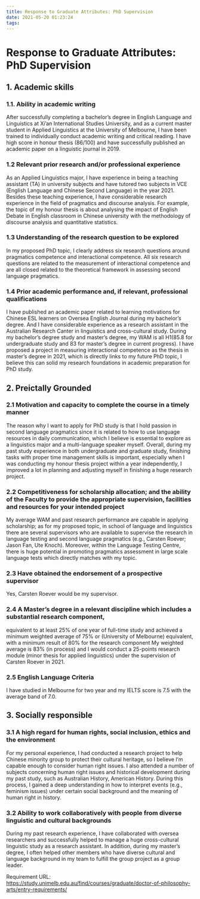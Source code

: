 ```yaml
---
title: Response to Graduate Attributes: PhD Supervision
date: 2021-05-20 01:23:24
tags: 
---
```


# Response to Graduate Attributes: PhD Supervision
## 1. Academic skills
### 1.1. Ability in academic writing
After successfully completing a bachelor’s degree in English Language and Linguistics at Xi’an International Studies University, and as a current master student in Applied Linguistics at the University of Melbourne, I have been trained to individually conduct academic writing and critical reading. I have
high score in honour thesis (86/100) and have successfully published an academic paper on a linguistic journal in 2019.
### 1.2 Relevant prior research and/or professional experience
As an Applied Linguistics major, I have experience in being a teaching assistant (TA) in university subjects and have tutored two subjects in VCE (English Language and Chinese Second Language) in the year 2021. Besides these teaching experience, I have considerable research experience in the field of pragmatics and discourse analysis. For example, the topic of my honour thesis is about analysing the impact of English Debate in English classroom in Chinese university with the methodology of discourse analysis and quantitative statistics.
### 1.3 Understanding of the research question to be explored
In my proposed PhD topic, I clearly address six research questions around pragmatics competence and interactional competence. All six research questions are related to the measurement of interactional competence and are all closed related to the theoretical framework in assessing second language pragmatics.
### 1.4 Prior academic performance and, if relevant, professional qualifications
I have published an academic paper related to learning motivations for Chinese ESL learners on Oversea English Journal during my bachelor’s degree. And I have considerable experience as a research assistant in the Australian Research Canter in linguistics and cross-cultural study. During my bachelor’s degree study and master’s degree, my WAM is all H1(85.8 for undergraduate study and 83 for master’s degree
in current progress). I have proposed a project in measuring interactional competence as the thesis in master’s degree in 2021, which is directly links to my future PhD topic, I believe this can solid my research foundations in academic preparation for PhD study.
## 2. Preictally Grounded
### 2.1 Motivation and capacity to complete the course in a timely manner
The reason why I want to apply for PhD study is that I hold passion in second language pragmatics since it is related to how to use language resources in daily communication, which I believe is essential to explore as a linguistics major and a multi-language speaker myself. Overall, during my past study experience in both undergraduate and graduate study, finishing tasks with proper time management skills is important, especially when I was conducting my honour thesis project within a year independently, I improved a lot in planning and adjusting myself in finishing a huge research project.
### 2.2 Competitiveness for scholarship allocation; and the ability of the Faculty to provide the appropriate supervision, facilities and resources for your intended project
My average WAM and past research performance are capable in applying scholarship; as for my proposed topic, in school of language and linguistics there are several supervisors who are available to supervise the research in language testing and second language pragmatics (e.g., Carsten Roever; Jason Fan, Ute Knoch). Moreover, within the Language Testing Centre, there is huge potential in promoting pragmatics assessment in large scale language tests which directly matches with my topic.
### 2.3 Have obtained the endorsement of a prospective supervisor
Yes, Carsten Roever would be my supervisor.
### 2.4 A Master’s degree in a relevant discipline which includes a substantial research component,
equivalent to at least 25% of one year of full-time study and achieved a minimum weighted average of 75% or (University of Melbourne) equivalent, with a minimum result of 80% for the research component
My weighted average is 83% (in process) and I would conduct a 25-points research module (minor thesis for applied linguistics) under the supervision of Carsten Roever in 2021.
### 2.5 English Language Criteria
I have studied in Melbourne for two year and my IELTS score is 7.5 with the average band of 7.0.
## 3. Socially responsible
### 3.1 A high regard for human rights, social inclusion, ethics and the environment
For my personal experience, I had conducted a research project to help Chinese minority group to protect their cultural heritage, so I believe I’m capable enough to consider human right issues. I also attended a number of subjects concerning human right issues and historical development during my past study, such as Australian History, American History. During this process, I gained a deep understanding in how to interpret events (e.g., feminism issues) under certain social background and the meaning of human right in history.
### 3.2 Ability to work collaboratively with people from diverse linguistic and cultural backgrounds
During my past research experience, I have collaborated with oversea researchers and successfully helped to manage a huge cross-cultural linguistic study as a research assistant. In addition, during my master’s degree, I often helped other members who have diverse cultural and language background in my team to fulfill the group project as a group leader.

Requirement URL:
https://study.unimelb.edu.au/find/courses/graduate/doctor-of-philosophy-arts/entry-requirements/
